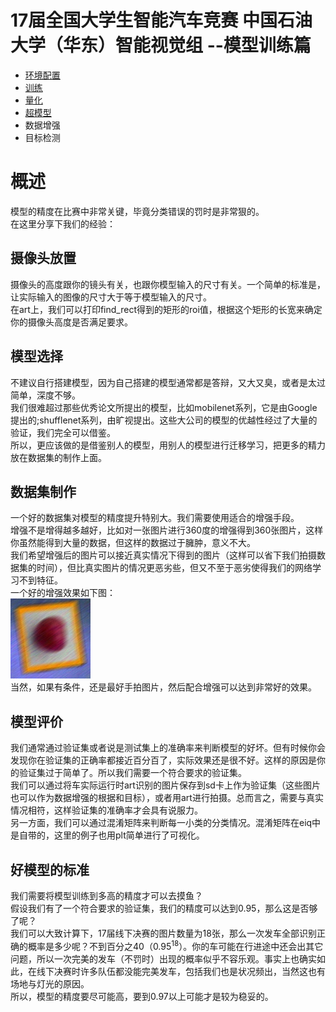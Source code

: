 # 17届全国大学生智能汽车竞赛 中国石油大学（华东）智能视觉组 --模型训练篇
+ [环境配置](./%E6%96%87%E6%A1%A3/%E7%8E%AF%E5%A2%83%E9%85%8D%E7%BD%AE.md)
+ [训练](./文档/%E8%AE%AD%E7%BB%83.md)
+ [量化](./文档/%E9%87%8F%E5%8C%96.md)
+ [超模型](./文档/%E8%B6%85%E6%A8%A1%E5%9E%8B.md)
+ 数据增强
+ 目标检测

# 概述
模型的精度在比赛中非常关键，毕竟分类错误的罚时是非常狠的。  
在这里分享下我们的经验：
## 摄像头放置
摄像头的高度跟你的镜头有关，也跟你模型输入的尺寸有关。一个简单的标准是，让实际输入的图像的尺寸大于等于模型输入的尺寸。  
在art上，我们可以打印find_rect得到的矩形的roi值，根据这个矩形的长宽来确定你的摄像头高度是否满足要求。
## 模型选择
不建议自行搭建模型，因为自己搭建的模型通常都是答辩，又大又臭，或者是太过简单，深度不够。  
我们很难超过那些优秀论文所提出的模型，比如mobilenet系列，它是由Google提出的;shufflenet系列，由旷视提出。这些大公司的模型的优越性经过了大量的验证，我们完全可以借鉴。   
所以，更应该做的是借鉴别人的模型，用别人的模型进行迁移学习，把更多的精力放在数据集的制作上面。  
## 数据集制作
一个好的数据集对模型的精度提升特别大。我们需要使用适合的增强手段。  
增强不是增得越多越好，比如对一张图片进行360度的增强得到360张图片，这样你虽然能得到大量的数据，但这样的数据过于臃肿，意义不大。  
我们希望增强后的图片可以接近真实情况下得到的图片（这样可以省下我们拍摄数据集的时间），但比真实图片的情况更恶劣些，但又不至于恶劣使得我们的网络学习不到特征。    
一个好的增强效果如下图：    
![增强图片](./%E6%96%87%E6%A1%A3/source_48.jpg)     
当然，如果有条件，还是最好手拍图片，然后配合增强可以达到非常好的效果。
## 模型评价
我们通常通过验证集或者说是测试集上的准确率来判断模型的好坏。但有时候你会发现你在验证集的正确率都接近百分百了，实际效果还是很不好。这样的原因是你的验证集过于简单了。所以我们需要一个符合要求的验证集。  
我们可以通过将车实际运行时art识别的图片保存到sd卡上作为验证集（这些图片也可以作为数据增强的根据和目标），或者用art进行拍摄。总而言之，需要与真实情况相符，这样验证集的准确率才会具有说服力。    
另一方面，我们可以通过混淆矩阵来判断每一小类的分类情况。混淆矩阵在eiq中是自带的，这里的例子也用plt简单进行了可视化。
## 好模型的标准
我们需要将模型训练到多高的精度才可以去摸鱼？    
假设我们有了一个符合要求的验证集，我们的精度可以达到0.95，那么这是否够了呢？    
我们可以大致计算下，17届线下决赛的图片数量为18张，那么一次发车全部识别正确的概率是多少呢？不到百分之40（$0.95^{18}$）。你的车可能在行进途中还会出其它问题，所以一次完美的发车（不罚时）出现的概率似乎不容乐观。事实上也确实如此，在线下决赛时许多队伍都没能完美发车，包括我们也是状况频出，当然这也有场地与灯光的原因。   
所以，模型的精度要尽可能高，要到0.97以上可能才是较为稳妥的。


